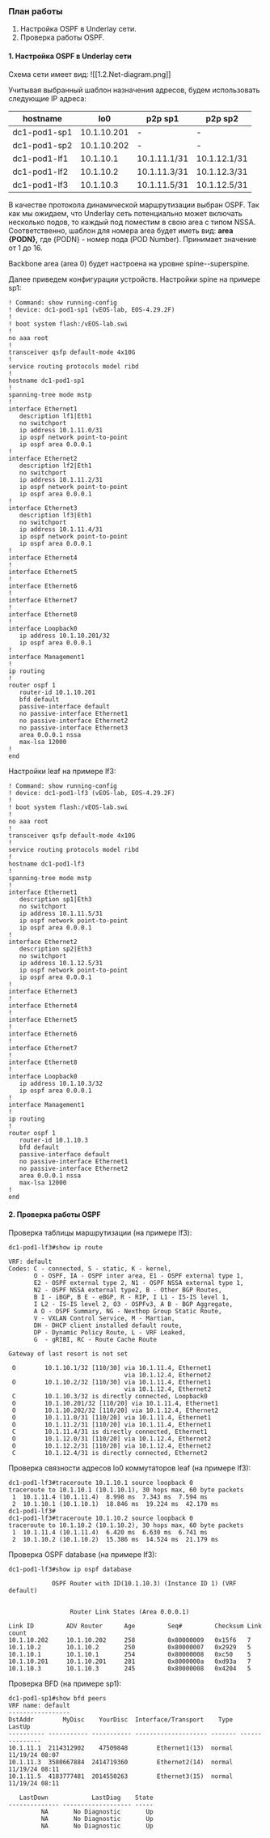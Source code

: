 ### План работы
1. Настройка OSPF в Underlay сети.
2. Проверка работы OSPF.

#### 1. Настройка OSPF в Underlay сети
Схема сети имеет вид:
![[1.2.Net-diagram.png]]

Учитывая выбранный шаблон назначения адресов, будем использовать следующие IP адреса:

| hostname     | lo0         | p2p sp1      | p2p sp2      |
| ------------ | ----------- | ------------ | ------------ |
| dc1-pod1-sp1 | 10.1.10.201 | -            | -            |
| dc1-pod1-sp2 | 10.1.10.202 | -            | -            |
| dc1-pod1-lf1 | 10.1.10.1   | 10.1.11.1/31 | 10.1.12.1/31 |
| dc1-pod1-lf2 | 10.1.10.2   | 10.1.11.3/31 | 10.1.12.3/31 |
| dc1-pod1-lf3 | 10.1.10.3   | 10.1.11.5/31 | 10.1.12.5/31 |

В качестве протокола динамической маршрутизации выбран OSPF. Так как мы ожидаем, что Underlay сеть потенциально может включать несколько подов, то каждый под поместим в свою area с типом NSSA. Соответственно, шаблон для номера area будет иметь вид:
**area {PODN},**
где
	{PODN} - номер пода (POD Number). Принимает значение от 1 до 16.

Backbone area (area 0) будет настроена на уровне spine--superspine.

Далее приведем конфигурации устройств.
Настройки spine на примере sp1:
```
! Command: show running-config
! device: dc1-pod1-sp1 (vEOS-lab, EOS-4.29.2F)
!
! boot system flash:/vEOS-lab.swi
!
no aaa root
!
transceiver qsfp default-mode 4x10G
!
service routing protocols model ribd
!
hostname dc1-pod1-sp1
!
spanning-tree mode mstp
!
interface Ethernet1
   description lf1|Eth1
   no switchport
   ip address 10.1.11.0/31
   ip ospf network point-to-point
   ip ospf area 0.0.0.1
!
interface Ethernet2
   description lf2|Eth1
   no switchport
   ip address 10.1.11.2/31
   ip ospf network point-to-point
   ip ospf area 0.0.0.1
!
interface Ethernet3
   description lf3|Eth1
   no switchport
   ip address 10.1.11.4/31
   ip ospf network point-to-point
   ip ospf area 0.0.0.1
!
interface Ethernet4
!
interface Ethernet5
!
interface Ethernet6
!
interface Ethernet7
!
interface Ethernet8
!
interface Loopback0
   ip address 10.1.10.201/32
   ip ospf area 0.0.0.1
!
interface Management1
!
ip routing
!
router ospf 1
   router-id 10.1.10.201
   bfd default
   passive-interface default
   no passive-interface Ethernet1
   no passive-interface Ethernet2
   no passive-interface Ethernet3
   area 0.0.0.1 nssa
   max-lsa 12000
!
end
```

Настройки leaf на примере lf3:
```
! Command: show running-config
! device: dc1-pod1-lf3 (vEOS-lab, EOS-4.29.2F)
!
! boot system flash:/vEOS-lab.swi
!
no aaa root
!
transceiver qsfp default-mode 4x10G
!
service routing protocols model ribd
!
hostname dc1-pod1-lf3
!
spanning-tree mode mstp
!
interface Ethernet1
   description sp1|Eth3
   no switchport
   ip address 10.1.11.5/31
   ip ospf network point-to-point
   ip ospf area 0.0.0.1
!
interface Ethernet2
   description sp2|Eth3
   no switchport
   ip address 10.1.12.5/31
   ip ospf network point-to-point
   ip ospf area 0.0.0.1
!
interface Ethernet3
!
interface Ethernet4
!
interface Ethernet5
!
interface Ethernet6
!
interface Ethernet7
!
interface Ethernet8
!
interface Loopback0
   ip address 10.1.10.3/32
   ip ospf area 0.0.0.1
!
interface Management1
!
ip routing
!
router ospf 1
   router-id 10.1.10.3
   bfd default
   passive-interface default
   no passive-interface Ethernet1
   no passive-interface Ethernet2
   area 0.0.0.1 nssa
   max-lsa 12000
!
end
```


#### 2. Проверка работы OSPF

Проверка таблицы маршрутизации (на примере lf3):
```
dc1-pod1-lf3#show ip route

VRF: default
Codes: C - connected, S - static, K - kernel,
       O - OSPF, IA - OSPF inter area, E1 - OSPF external type 1,
       E2 - OSPF external type 2, N1 - OSPF NSSA external type 1,
       N2 - OSPF NSSA external type2, B - Other BGP Routes,
       B I - iBGP, B E - eBGP, R - RIP, I L1 - IS-IS level 1,
       I L2 - IS-IS level 2, O3 - OSPFv3, A B - BGP Aggregate,
       A O - OSPF Summary, NG - Nexthop Group Static Route,
       V - VXLAN Control Service, M - Martian,
       DH - DHCP client installed default route,
       DP - Dynamic Policy Route, L - VRF Leaked,
       G  - gRIBI, RC - Route Cache Route

Gateway of last resort is not set

 O        10.1.10.1/32 [110/30] via 10.1.11.4, Ethernet1
                                via 10.1.12.4, Ethernet2
 O        10.1.10.2/32 [110/30] via 10.1.11.4, Ethernet1
                                via 10.1.12.4, Ethernet2
 C        10.1.10.3/32 is directly connected, Loopback0
 O        10.1.10.201/32 [110/20] via 10.1.11.4, Ethernet1
 O        10.1.10.202/32 [110/20] via 10.1.12.4, Ethernet2
 O        10.1.11.0/31 [110/20] via 10.1.11.4, Ethernet1
 O        10.1.11.2/31 [110/20] via 10.1.11.4, Ethernet1
 C        10.1.11.4/31 is directly connected, Ethernet1
 O        10.1.12.0/31 [110/20] via 10.1.12.4, Ethernet2
 O        10.1.12.2/31 [110/20] via 10.1.12.4, Ethernet2
 C        10.1.12.4/31 is directly connected, Ethernet2
```

Проверка связности адресов lo0 коммутаторов leaf (на примере lf3):
```
dc1-pod1-lf3#traceroute 10.1.10.1 source loopback 0
traceroute to 10.1.10.1 (10.1.10.1), 30 hops max, 60 byte packets
 1  10.1.11.4 (10.1.11.4)  8.998 ms  7.343 ms  7.594 ms
 2  10.1.10.1 (10.1.10.1)  18.846 ms  19.224 ms  42.170 ms
dc1-pod1-lf3#
dc1-pod1-lf3#traceroute 10.1.10.2 source loopback 0
traceroute to 10.1.10.2 (10.1.10.2), 30 hops max, 60 byte packets
 1  10.1.11.4 (10.1.11.4)  6.420 ms  6.630 ms  6.741 ms
 2  10.1.10.2 (10.1.10.2)  15.386 ms  14.524 ms  21.179 ms
```

Проверка OSPF database (на примере lf3):
```
dc1-pod1-lf3#show ip ospf database

            OSPF Router with ID(10.1.10.3) (Instance ID 1) (VRF default)


                 Router Link States (Area 0.0.0.1)

Link ID         ADV Router      Age         Seq#         Checksum Link count
10.1.10.202     10.1.10.202     258         0x80000009   0x15f6   7
10.1.10.2       10.1.10.2       250         0x80000007   0x2929   5
10.1.10.1       10.1.10.1       254         0x80000008   0xc50    5
10.1.10.201     10.1.10.201     281         0x8000000a   0xd93a   7
10.1.10.3       10.1.10.3       245         0x80000008   0x4204   5
```

Проверка BFD (на примере sp1):
```
dc1-pod1-sp1#show bfd peers
VRF name: default
-----------------
DstAddr        MyDisc    YourDisc  Interface/Transport    Type          LastUp
---------- ----------- ----------- -------------------- ------- ---------------
10.1.11.1  2114312902    47509848        Ethernet1(13)  normal  11/19/24 08:07
10.1.11.3  3580667884  2414719360        Ethernet2(14)  normal  11/19/24 08:11
10.1.11.5  4183777481  2014550263        Ethernet3(15)  normal  11/19/24 08:11

   LastDown            LastDiag    State
-------------- ------------------- -----
         NA       No Diagnostic       Up
         NA       No Diagnostic       Up
         NA       No Diagnostic       Up
```
